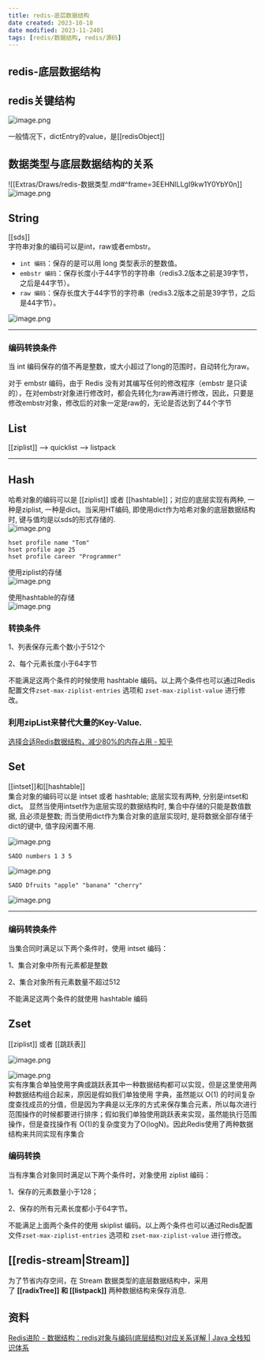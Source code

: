 ```yaml
---
title: redis-底层数据结构
date created: 2023-10-18
date modified: 2023-11-2401
tags: [redis/数据结构, redis/源码]
---
```


## redis-底层数据结构

## redis关键结构

![image.png](http://image.clickear.top/20231018180138.png)

一般情况下，dictEntry的value，是[[redisObject]]

## 数据类型与底层数据结构的关系

![[Extras/Draws/redis-数据类型.md#^frame=3EEHNlLLgI9kw1Y0YbY0n]]  
![image.png](http://image.clickear.top/20231018185127.png)

## String

[[sds]]  
字符串对象的编码可以是int，raw或者embstr。

- `int 编码`：保存的是可以用 long 类型表示的整数值。
- `embstr 编码`：保存长度小于44字节的字符串（redis3.2版本之前是39字节，之后是44字节）。
- `raw 编码`：保存长度大于44字节的字符串（redis3.2版本之前是39字节，之后是44字节）。

![image.png](http://image.clickear.top/20231018190953.png)

---

### 编码转换条件

当 int 编码保存的值不再是整数，或大小超过了long的范围时，自动转化为raw。

对于 embstr 编码，由于 Redis 没有对其编写任何的修改程序（embstr 是只读的），在对embstr对象进行修改时，都会先转化为raw再进行修改，因此，只要是修改embstr对象，修改后的对象一定是raw的，无论是否达到了44个字节

## List

[[ziplist]] --> quicklist --> listpack

---

## Hash

哈希对象的编码可以是 [[ziplist]] 或者 [[hashtable]]；对应的底层实现有两种, 一种是ziplist, 一种是dict。当采用HT编码, 即使用dict作为哈希对象的底层数据结构时, 键与值均是以sds的形式存储的.  
![image.png](http://image.clickear.top/20231018190036.png)

``` 举例说明
hset profile name "Tom"
hset profile age 25
hset profile career "Programmer"
```

使用ziplist的存储  
![image.png](http://image.clickear.top/20231018190206.png)

使用hashtable的存储  
![image.png](http://image.clickear.top/20231018190221.png)

### 转换条件

1、列表保存元素个数小于512个

2、每个元素长度小于64字节

不能满足这两个条件的时候使用 hashtable 编码。以上两个条件也可以通过Redis配置文件`zset-max-ziplist-entries` 选项和 `zset-max-ziplist-value` 进行修改。

### 利用zipList来替代大量的Key-Value.

[选择合适Redis数据结构，减少80%的内存占用 - 知乎](https://zhuanlan.zhihu.com/p/98033960)

## Set

[[intset]]和[[hashtable]]  
集合对象的编码可以是 intset 或者 hashtable; 底层实现有两种, 分别是intset和dict。 显然当使用intset作为底层实现的数据结构时, 集合中存储的只能是数值数据, 且必须是整数; 而当使用dict作为集合对象的底层实现时, 是将数据全部存储于dict的键中, 值字段闲置不用.

![image.png](http://image.clickear.top/20231018190331.png)

```
SADD numbers 1 3 5
```

![image.png](http://image.clickear.top/20231018190443.png)

```
SADD Dfruits "apple" "banana" "cherry"
```

![image.png](http://image.clickear.top/20231018190503.png)

---

### 编码转换条件

当集合同时满足以下两个条件时，使用 intset 编码：

1、集合对象中所有元素都是整数

2、集合对象所有元素数量不超过512

不能满足这两个条件的就使用 hashtable 编码

## Zset

[[ziplist]] 或者 [[跳跃表]]

![image.png](http://image.clickear.top/20231018190634.png)

![image.png](http://image.clickear.top/20231018190656.png)  
实有序集合单独使用字典或跳跃表其中一种数据结构都可以实现，但是这里使用两种数据结构组合起来，原因是假如我们单独使用 字典，虽然能以 O(1) 的时间复杂度查找成员的分值，但是因为字典是以无序的方式来保存集合元素，所以每次进行范围操作的时候都要进行排序；假如我们单独使用跳跃表来实现，虽然能执行范围操作，但是查找操作有 O(1)的复杂度变为了O(logN)。因此Redis使用了两种数据结构来共同实现有序集合

### 编码转换

当有序集合对象同时满足以下两个条件时，对象使用 ziplist 编码：

1、保存的元素数量小于128；

2、保存的所有元素长度都小于64字节。

不能满足上面两个条件的使用 skiplist 编码。以上两个条件也可以通过Redis配置文件`zset-max-ziplist-entries` 选项和 `zset-max-ziplist-value` 进行修改。

## [[redis-stream|Stream]]

为了节省内存空间，在 Stream 数据类型的底层数据结构中，采用了 **[[radixTree]] 和 [[listpack]]** 两种数据结构来保存消息.

## 资料

[Redis进阶 - 数据结构：redis对象与编码(底层结构)对应关系详解 | Java 全栈知识体系](https://pdai.tech/md/db/nosql-redis/db-redis-data-type-enc.html)
